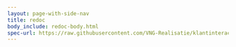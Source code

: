 ```yaml
---
layout: page-with-side-nav
title: redoc
body_include: redoc-body.html
spec-url: https://raw.githubusercontent.com/VNG-Realisatie/klantinteracties/main/api_familie_klantinteracties/klantinteracties_CRUD/openapi.yaml
---
```

<redoc spec-url='{{page.spec-url}}'></redoc>
